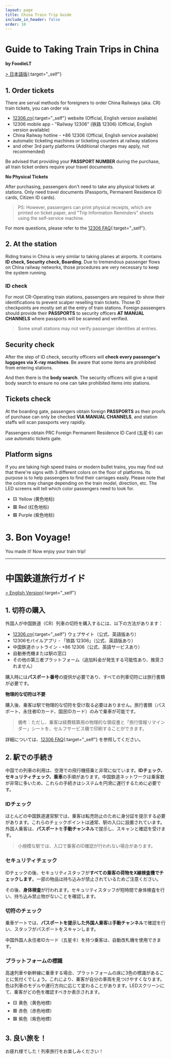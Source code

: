 ```yaml
---
layout: page
title: China Train Trip Guide
include_in_header: false
order: 10
---
```


# Guide to Taking Train Trips in China

**by FoodieLT**

[> 日本語版](#中国鉄道旅行ガイド){:target="_self"}

## 1. Order tickets

There are serval methods for foreigners to order China Railways (aka. CR) train tickets, you can order via

- [12306.cn](https://www.12306.cn){:target="_self"} website (Official, English version available)
- 12306 mobile app - "Railway 12306" (铁路 12306) (Official, English version available)
- China Railway hotline - +86 12306 (Official, English service available)
- automatic ticketing machines or ticketing counters at railway stations
- and other 3rd party platforms (Additional charges may apply, not recommended)

Be advised that providing your **PASSPORT NUMBER** during the purchase, all train ticket orders require your travel documents.

**No Physical Tickets**

After purchasing, passengers don't need to take any physical tickets at stations. Only need travel documents (Passports, Permanent Residence ID cards, Citizen ID cards).

> PS: However, passengers can print physical receipts, which are printed on ticket paper, and "Trip Information Reminders" sheets using the self-service machine.

For more questions, please refer to the [12306 FAQ](https://www.12306.cn/en/faq.html){:target="_self"}.

## 2. At the station

Riding trains in China is very similar to taking planes at airports. It contains **ID check, Security check, Boarding**. Due to tremendous passenger flows on China railway networks, those procedures are very necessary to keep the system running.

### ID check

For most CR-Operating train stations, passengers are required to show their identifications to prevent scalper reselling train tickets. Those ID checkpoints are mostly set at the entry of train stations. Foreign passengers should provide their **PASSPORTS** to security officers **AT MANUAL CHANNELS** where passports will be scanned and verified.

> Some small stations may not verify passenger identities at entries.

## Security check

After the step of ID check, security officers will **check every passenger's luggages via X-ray machines**. Be aware that some items are prohibited from entering stations.

And then there is the **body search**. The security officers will give a rapid body search to ensure no one can take prohibited items into stations.

## Tickets check

At the boarding gate, passengers obtain foreign **PASSPORTS** as their proofs of purchase can only be checked **VIA MANUAL CHANNELS**, and station staffs will scan passports very rapidly.

Passengers obtain PRC Foreign Permanent Residence ID Card (五星卡) can use automatic tickets gate.

## Platform signs

If you are taking high speed trains or modern bullet trains, you may find out that there're signs with 3 different colors on the floor of platforms. Its purpose is to help passengers to find their carriages easily. Please note that the colors may change depending on the train model, direction, etc. The LED screens will tell which color passengers need to look for.

- 🟨 Yellow (黄色地标)
- 🟥 Red (红色地标)
- 🟪 Purple (紫色地标)

# 3. Bon Voyage!

You made it! Now enjoy your train trip!

-------

# 中国鉄道旅行ガイド

[> English Version](#guide-to-taking-train-trips-in-china){:target="_self"}

## 1. 切符の購入

外国人が中国鉄道（CR）列車の切符を購入するには、以下の方法があります：

- [12306.cn](https://www.12306.cn){:target="_self"} ウェブサイト（公式、英語版あり）
- 12306モバイルアプリ - 「铁路 12306」（公式、英語版あり）
- 中国鉄道ホットライン - +86 12306（公式、英語サービスあり）
- 自動券売機または駅の窓口
- その他の第三者プラットフォーム（追加料金が発生する可能性あり、推奨されません）

購入時には**パスポート番号**の提供が必要であり、すべての列車切符には旅行書類が必要です。

**物理的な切符は不要**

購入後、乗客は駅で物理的な切符を受け取る必要はありません。旅行書類（パスポート、永住者IDカード、国民IDカード）のみで乗車が可能です。

> 備考：ただし、乗客は経費精算用の物理的な領収書と「旅行情報リマインダー」シートを、セルフサービス機で印刷することができます。

詳細については、[12306 FAQ](https://www.12306.cn/en/faq.html){:target="_self"} を参照してください。

## 2. 駅での手続き

中国での列車の利用は、空港での飛行機搭乗と非常に似ています。**IDチェック、セキュリティチェック、乗車**の手順があります。中国鉄道ネットワークは乗客数が非常に多いため、これらの手続きはシステムを円滑に運行するために必要です。

### IDチェック

ほとんどの中国鉄道運営駅では、乗客は転売防止のために身分証を提示する必要があります。これらのチェックポイントは通常、駅の入口に設置されています。外国人乗客は、**パスポート**を**手動チャンネル**で提示し、スキャンと確認を受けます。

> 小規模な駅では、入口で乗客のID確認が行われない場合があります。

### セキュリティチェック

IDチェックの後、セキュリティスタッフが**すべての乗客の荷物をX線検査機でチェックします**。一部の物品は持ち込みが禁止されているためご注意ください。

その後、**身体検査**が行われます。セキュリティスタッフが短時間で身体検査を行い、持ち込み禁止物がないことを確認します。

### 切符のチェック

乗車ゲートでは、**パスポートを提示した外国人乗客**は**手動チャンネル**で確認を行い、スタッフがパスポートをスキャンします。

中国外国人永住者IDカード（五星卡）を持つ乗客は、自動改札機を使用できます。

### プラットフォームの標識

高速列車や新幹線に乗車する場合、プラットフォームの床に3色の標識があることに気付くでしょう。これにより、乗客が自分の車両を見つけやすくなります。色は列車のモデルや運行方向に応じて変わることがあります。LEDスクリーンにて、乗客がどの色を確認すべきか表示されます。

- 🟨 黄色（黄色地標）
- 🟥 赤色（赤色地標）
- 🟪 紫色（紫色地標）

## 3. 良い旅を！

お疲れ様でした！列車旅行をお楽しみください！